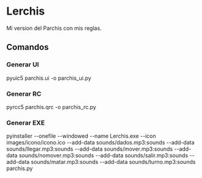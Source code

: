 # Lerchis
Mi version del Parchis con mis reglas.

## Comandos
### Generar UI
pyuic5 parchis.ui -o parchis_ui.py

### Generar RC
pyrcc5 parchis.qrc -o parchis_rc.py

### Generar EXE
pyinstaller --onefile --windowed --name Lerchis.exe --icon images/icono/icono.ico --add-data sounds/dados.mp3:sounds --add-data sounds/llegar.mp3:sounds --add-data sounds/mover.mp3:sounds --add-data sounds/nomover.mp3:sounds --add-data sounds/salir.mp3:sounds --add-data sounds/matar.mp3:sounds --add-data sounds/turno.mp3:sounds parchis.py
